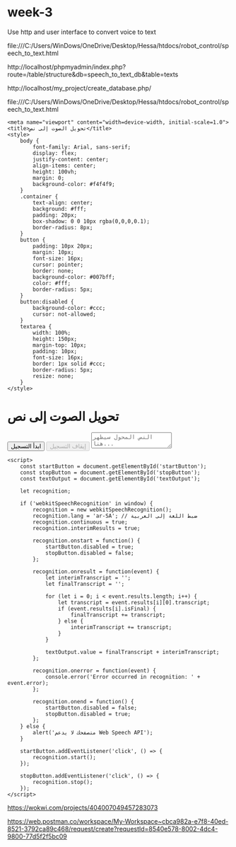 # week-3
Use http and user interface to convert voice to text


file:///C:/Users/WinDows/OneDrive/Desktop/Hessa/htdocs/robot_control/speech_to_text.html




http://localhost/phpmyadmin/index.php?route=/table/structure&db=speech_to_text_db&table=texts




http://localhost/my_project/create_database.php/




file:///C:/Users/WinDows/OneDrive/Desktop/Hessa/htdocs/robot_control/speech_to_text.html







<!DOCTYPE html>
<html lang="ar">
<head>
    <meta charset="UTF-8">

    <meta name="viewport" content="width=device-width, initial-scale=1.0">
    <title>تحويل الصوت إلى نص</title>
    <style>
        body {
            font-family: Arial, sans-serif;
            display: flex;
            justify-content: center;
            align-items: center;
            height: 100vh;
            margin: 0;
            background-color: #f4f4f9;
        }
        .container {
            text-align: center;
            background: #fff;
            padding: 20px;
            box-shadow: 0 0 10px rgba(0,0,0,0.1);
            border-radius: 8px;
        }
        button {
            padding: 10px 20px;
            margin: 10px;
            font-size: 16px;
            cursor: pointer;
            border: none;
            background-color: #007bff;
            color: #fff;
            border-radius: 5px;
        }
        button:disabled {
            background-color: #ccc;
            cursor: not-allowed;
        }
        textarea {
            width: 100%;
            height: 150px;
            margin-top: 10px;
            padding: 10px;
            font-size: 16px;
            border: 1px solid #ccc;
            border-radius: 5px;
            resize: none;
        }
    </style>
</head>
<body>
    <div class="container">
        <h1>تحويل الصوت إلى نص</h1>
        <button id="startButton">ابدأ التسجيل</button>
        <button id="stopButton" disabled>إيقاف التسجيل</button>
        <textarea id="textOutput" placeholder="النص المحول سيظهر هنا..."></textarea>
    </div>

    <script>
        const startButton = document.getElementById('startButton');
        const stopButton = document.getElementById('stopButton');
        const textOutput = document.getElementById('textOutput');

        let recognition;

        if ('webkitSpeechRecognition' in window) {
            recognition = new webkitSpeechRecognition();
            recognition.lang = 'ar-SA'; // ضبط اللغة إلى العربية
            recognition.continuous = true;
            recognition.interimResults = true;

            recognition.onstart = function() {
                startButton.disabled = true;
                stopButton.disabled = false;
            };

            recognition.onresult = function(event) {
                let interimTranscript = '';
                let finalTranscript = '';

                for (let i = 0; i < event.results.length; i++) {
                    let transcript = event.results[i][0].transcript;
                    if (event.results[i].isFinal) {
                        finalTranscript += transcript;
                    } else {
                        interimTranscript += transcript;
                    }
                }

                textOutput.value = finalTranscript + interimTranscript;
            };

            recognition.onerror = function(event) {
                console.error('Error occurred in recognition: ' + event.error);
            };

            recognition.onend = function() {
                startButton.disabled = false;
                stopButton.disabled = true;
            };
        } else {
            alert('متصفحك لا يدعم Web Speech API');
        }

        startButton.addEventListener('click', () => {
            recognition.start();
        });

        stopButton.addEventListener('click', () => {
            recognition.stop();
        });
    </script>
</body>
</html>





https://wokwi.com/projects/404007049457283073









https://web.postman.co/workspace/My-Workspace~cbca982a-e7f8-40ed-8521-3792ca89c468/request/create?requestId=8540e578-8002-4dc4-9800-77d5f2f5bc09





